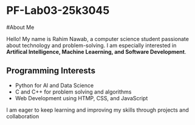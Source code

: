 # PF-Lab03-25k3045

#About Me

Hello! My name is Rahim Nawab, a computer science student passionate about technology and problem-solving. I am especially interested in **Artifical Intelligence, Machine Leaerning, and Software Development**.

## Programming Interests
- Python for Al and Data Science
- C and C++ for problem solving and algorithms
- Web Development using HTMP, CSS, and JavaScript

I am eager to keep learning and improving my skills through projects and collaboration
